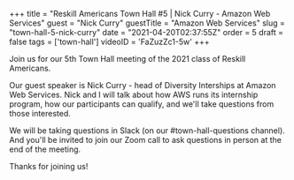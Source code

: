 +++
title = "Reskill Americans Town Hall #5 | Nick Curry - Amazon Web Services"
guest = "Nick Curry"
guestTitle = "Amazon Web Services"
slug = "town-hall-5-nick-curry"
date = "2021-04-20T02:37:55Z"
order = 5
draft = false
tags = ['town-hall']
videoID = 'FaZuzZc1-5w'
+++

Join us for our 5th Town Hall meeting of the 2021 class of Reskill Americans.

Our guest speaker is Nick Curry - head of Diversity Interships at Amazon Web Services.  Nick and I will talk about how AWS runs its internship program, how our participants can qualify, and we'll take questions from those interested.

We will be taking questions in Slack (on our #town-hall-questions channel).  And you'll be invited to join our Zoom call to ask questions in person at the end of the meeting.

Thanks for joining us!
